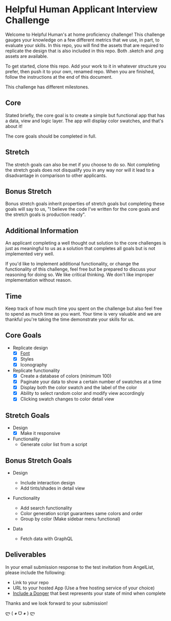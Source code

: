 # Helpful Human Applicant Interview Challenge

Welcome to Helpful Human's at home proficiency challenge! This challenge gauges your knowledge on a few different metrics that we use, in part, to evaluate your skills. In this repo, you will find the assets that are required to replicate the design that is also included in this repo. Both .sketch and .png assets are available.

To get started, clone this repo. Add your work to it in whatever structure you prefer, then push it to your own, renamed repo. When you are finished, follow the instructions at the end of this document.

This challenge has different milestones.

## Core

Stated briefly, the core goal is to create a simple but functional app that has a data, view and logic layer. The app will display color swatches, and that's about it!

The core goals should be completed in full.

## Stretch

The stretch goals can also be met if you choose to do so. Not completing the stretch goals does not disqualify you in any way nor will it lead to a disadvantage in comparison to other applicants.

## Bonus Stretch

Bonus stretch goals inherit properties of stretch goals but completing these goals will say to us, "I believe the code I've written for the core goals and the stretch goals is production ready".

## Additional Information

An applicant completing a well thought out solution to the core challenges is just as meaningful to us as a solution that completes all goals but is not implemented very well.

If you'd like to implement additional functionality, or change the functionality of this challenge, feel free but be prepared to discuss your reasoning for doing so. We like critical thinking. We don't like improper implementation without reason.

## Time

Keep track of how much time you spent on the challenge but also feel free to spend as much time as you want. Your time is very valuable and we are thankful you're taking the time demonstrate your skills for us.

## Core Goals

- Replicate design
  - [x] [Font](./FONT.md)
  - [x] Styles
  - [x] Iconography
- Replicate functionality
  - [x] Create a database of colors (minimum 100)
  - [x] Paginate your data to show a certain number of swatches at a time
  - [x] Display both the color swatch and the label of the color
  - [x] Ability to select random color and modify view accordingly
  - [x] Clicking swatch changes to color detail view

## Stretch Goals

- Design
  - [x] Make it responsive
- Functionality
  - Generate color list from a script

## Bonus Stretch Goals

- Design

  - Include interaction design
  - Add tints/shades in detail view

- Functionality

  - Add search functionality
  - Color generation script guarantees same colors and order
  - Group by color (Make sidebar menu functional)

- Data
  - Fetch data with GraphQL

## Deliverables

In your email submission response to the test invitation from AngelList, please include the following:

- Link to your repo
- URL to your hosted App (Use a free hosting service of your choice)
- [Include a Donger](http://dongerlist.com/) that best represents your state of mind when complete

Thanks and we look forward to your submission!

ლ ( ◕ ᗜ ◕ ) ლ
